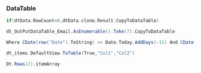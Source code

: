 
### DataTable


```scala
if(dtData.RowCount=0,dtData.clone,Result.CopyToDataTable)
```
```scala
dt_OutPutDataTable_Email.AsEnumerable().Take(7).CopyToDataTable
```

```scala
Where CDate(row("Date").ToString) >= Date.Today.AddDays(-11) And CDate(row("Date").ToString) <= Date.Today.AddDays(-5)
```

```scala
dt_items.DefaultView.ToTable(True,"Col1","Col2")
```
```scala
Dt.Rows(2).itemArray
```





